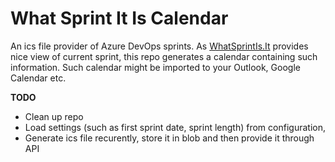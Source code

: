 # What Sprint It Is Calendar

An ics file provider of Azure DevOps sprints. As [WhatSprintIs.It](https://whatsprintis.it/) provides nice view of current sprint, this repo generates a calendar containing such information. Such calendar might be imported to your Outlook, Google Calendar etc.

**TODO**
- Clean up repo
- Load settings (such as first sprint date, sprint length) from configuration,
- Generate ics file recurently, store it in blob and then provide it through API
